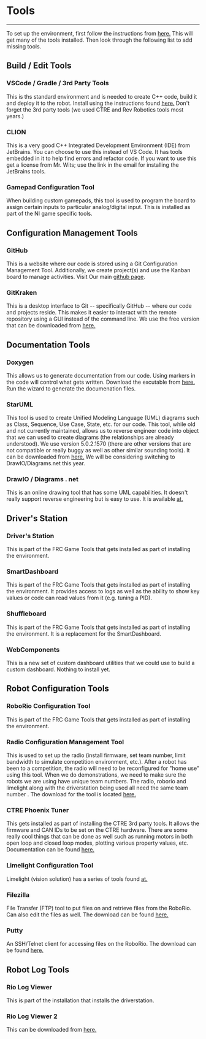 # Tools
---

To set up the environment, first follow the instructions from [here.](https://docs.wpilib.org/en/stable/docs/getting-started/getting-started-frc-control-system/wpilib-setup.html)  This will get many of the tools installed.   Then look through the following list to add missing tools.


## Build / Edit Tools
### VSCode / Gradle / 3rd Party Tools
This is ths standard environment and is needed to create C++ code, build it and deploy it to the robot.   Install using the instructions found [here.](https://docs.wpilib.org/en/stable/docs/getting-started/getting-started-frc-control-system/offline-installation-preparations.html>) Don't forget the 3rd party tools (we used CTRE and Rev Robotics tools most years.)

### CLION
This is a very good C++ Integrated Development Environment (IDE) from JetBrains.  You can choose to use this instead of VS Code.  It has tools embedded in it to help find errors and refactor code.  If you want to use this get a license from Mr. Wits; use the link in the email for installing the JetBrains tools.

### Gamepad Configuration Tool
When building custom gamepads, this tool is used to program the board to assign certain inputs to particular analog/digital input.  This is installed as part of the NI game specific tools.


## Configuration Management Tools
### GitHub
This is a website where our code is stored using a Git Configuration Management Tool.  Additionally, we create project(s) and use the Kanban board to manage activities.   Visit Our main [github page](https://github.com/orgs/Team302/dashboard).

### GitKraken
This is a desktop interface to Git -- specifically GitHub -- where our code and projects reside.   This makes it easier to interact with the remote repository using a GUI instead of the command line.  We use the free version that can be downloaded from [here.](https://www.gitkraken.com/pricing)


## Documentation Tools
### Doxygen
This allows us to generate documentation from our code.  Using markers in the code will control what gets written.   Download the excutable from [here.](https://www.doxygen.nl/download.html)  Run the wizard to generate the documenation files.

### StarUML
This tool is used to create Unified Modeling Language (UML) diagrams such as Class, Sequence, Use Case, State, etc. for our code.  This tool, while old and not currently maintained, allows us to reverse engineer code into object that we can used to create diagrams (the relationships are already understood).   We use version 5.0.2.1570 (there are other versions that are not compatible or really buggy as well as other similar sounding tools).  It can be downloaded from [here.](https://sourceforge.net/projects/staruml/files/latest/download)  We will be considering switching to DrawIO/Diagrams.net this year. 
### DrawIO / Diagrams . net
This is an online drawing tool that has some UML capabilities.  It doesn't really support reverse engineering but is easy to use.  It is available [at.](https://www.diagrams.net/)


## Driver's Station
### Driver's Station
This is part of the FRC Game Tools that gets installed as part of installing the environment.

### SmartDashboard
This is part of the FRC Game Tools that gets installed as part of installing the environment.  It provides access to logs as well as the ability to show key values or code can read values from it (e.g. tuning a PID).   

### Shuffleboard
This is part of the FRC Game Tools that gets installed as part of installing the environment.  It is a replacement for the SmartDashboard.

### WebComponents
This is a new set of custom dashboard utilities that we could use to build a custom dashboard.  Nothing to install yet.


## Robot Configuration Tools
### RoboRio Configuration Tool
This is part of the FRC Game Tools that gets installed as part of installing the environment.

### Radio Configuration Management Tool
This is used to set up the radio (install firmware, set team number, limit bandwidth to simulate competition environment, etc.).   After a robot has been to a competition, the radio will need to be reconfigured for "home use" using this tool.   When we do demonstrations, we need to make sure the robots we are using have unique team numbers.   The radio, roborio and limelight along with the driverstation being used all need the same team number . The download for the tool is located [here.]( https://docs.wpilib.org/en/stable/docs/getting-started/getting-started-frc-control-system/offline-installation-preparations.html)

### CTRE Phoenix Tuner
This gets installed as part of installing the CTRE 3rd party tools.  It allows the firmware and CAN IDs to be set on the CTRE hardware.  There are some really cool things that can be done as well such as running motors in both open loop and closed loop modes, plotting various property values, etc.   Documentation can be found [here.](https://phoenix-documentation.readthedocs.io/en/latest/)

### Limelight Configuration Tool
Limelight (vision solution) has a series of tools found [at.](https://limelightvision.io/pages/downloads)

### Filezilla
File Transfer (FTP) tool to put files on and retrieve files from the RoboRio.  Can also edit the files as well.   The download can be found [here.](https://filezilla-project.org/)

### Putty
An SSH/Telnet client for accessing files on the RoboRio.  The download can be found [here.](https://www.putty.org/)

## Robot Log Tools
### Rio Log Viewer
This is part of the installation that installs the driverstation.

### Rio Log Viewer 2
This can be downloaded from [here.](https://github.com/orangelight/DSLOG-Reader/releases)


